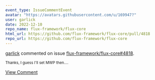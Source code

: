 ```yaml
---
event_type: IssueCommentEvent
avatar: "https://avatars.githubusercontent.com/u/169947?"
user: garlick
date: 2022-12-10
repo_name: flux-framework/flux-core
html_url: https://github.com/flux-framework/flux-core/pull/4818
repo_url: https://github.com/flux-framework/flux-core
---
```


<a href='https://github.com/garlick' target='_blank'>garlick</a> commented on issue <a href='https://github.com/flux-framework/flux-core/pull/4818' target='_blank'>flux-framework/flux-core#4818</a>.

<small>Thanks, I guess I'll set MWP then....</small>

<a href='https://github.com/flux-framework/flux-core/pull/4818' target='_blank'>View Comment</a>